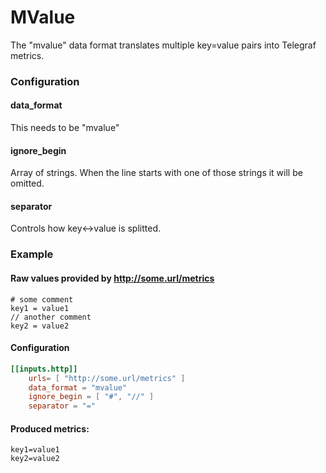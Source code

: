 # MValue

The "mvalue" data format translates multiple key=value pairs into Telegraf metrics.

### Configuration
#### data_format
This needs to be "mvalue"

#### ignore_begin
Array of strings. When the line starts with one of those strings it will be omitted.

#### separator
Controls how key<->value is splitted.

### Example

#### Raw values provided by http://some.url/metrics
```plain
# some comment
key1 = value1
// another comment
key2 = value2
```

#### Configuration
```toml
[[inputs.http]]
    urls= [ "http://some.url/metrics" ]
    data_format = "mvalue"
    ignore_begin = [ "#", "//" ]
    separator = "="
```

#### Produced metrics:
```
key1=value1
key2=value2
```
